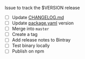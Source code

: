 Issue to track the $VERSION release

* [ ] Update [CHANGELOG.md](/joneshf/purty/blob/master/CHANGELOG.md)
* [ ] Update [package.yaml](/joneshf/purty/blob/master/package.yaml) version
* [ ] Merge into `master`
* [ ] Create a tag
* [ ] Add release notes to Bintray
* [ ] Test binary locally
* [ ] Publish on npm